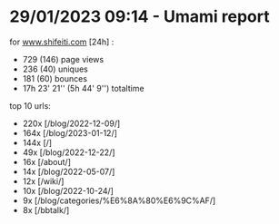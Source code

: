 # 29/01/2023 09:14 - Umami report
for www.shifeiti.com [24h] :

 - 729 (146) page views
 - 236 (40) uniques
 - 181 (60) bounces
 - 17h 23' 21'' (5h 44' 9'') totaltime


top 10 urls:
 - 220x [/blog/2022-12-09/]
 - 164x [/blog/2023-01-12/]
 - 144x [/]
 - 49x [/blog/2022-12-22/]
 - 16x [/about/]
 - 14x [/blog/2022-05-07/]
 - 12x [/wiki/]
 - 10x [/blog/2022-10-24/]
 - 9x [/blog/categories/%E6%8A%80%E6%9C%AF/]
 - 8x [/bbtalk/]



